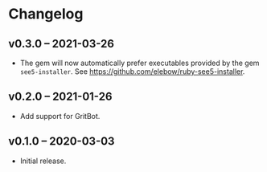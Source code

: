 # Changelog

## v0.3.0 – 2021-03-26

- The gem will now automatically prefer executables provided by the gem `see5-installer`. See <https://github.com/elebow/ruby-see5-installer>.

## v0.2.0 – 2021-01-26

- Add support for GritBot.

## v0.1.0 – 2020-03-03

- Initial release.
